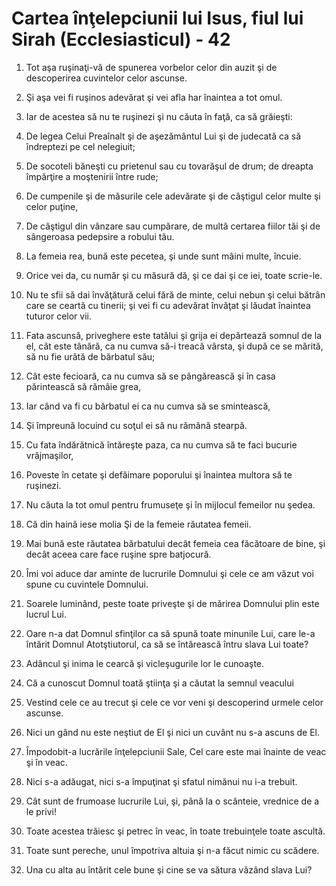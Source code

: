 # Cartea &#238;n&#355;elepciunii lui Isus, fiul lui Sirah (Ecclesiasticul) - 42

1. Tot aşa ruşinaţi-vă de spunerea vorbelor celor din auzit şi de descoperirea cuvintelor celor ascunse. 

2. Şi aşa vei fi ruşinos adevărat şi vei afla har înaintea a tot omul. 

3. Iar de acestea să nu te ruşinezi şi nu căuta în faţă, ca să grăieşti: 

4. De legea Celui Preaînalt şi de aşezământul Lui şi de judecată ca să îndreptezi pe cel nelegiuit; 

5. De socoteli băneşti cu prietenul sau cu tovarăşul de drum; de dreapta împărţire a moştenirii între rude; 

6. De cumpenile şi de măsurile cele adevărate şi de câştigul celor multe şi celor puţine, 

7. De câştigul din vânzare sau cumpărare, de multă certarea fiilor tăi şi de sângeroasa pedepsire a robului tău. 

8. La femeia rea, bună este pecetea, şi unde sunt mâini multe, încuie. 

9. Orice vei da, cu număr şi cu măsură dă, şi ce dai şi ce iei, toate scrie-le. 

10. Nu te sfii să dai învăţătură celui fără de minte, celui nebun şi celui bătrân care se ceartă cu tinerii; şi vei fi cu adevărat învăţat şi lăudat înaintea tuturor celor vii. 

11. Fata ascunsă, priveghere este tatălui şi grija ei depărtează somnul de la el, cât este tânără, ca nu cumva să-i treacă vârsta, şi după ce se mărită, să nu fie urâtă de bărbatul său; 

12. Cât este fecioară, ca nu cumva să se pângărească şi în casa părintească să rămâie grea, 

13. Iar când va fi cu bărbatul ei ca nu cumva să se smintească, 

14. Şi împreună locuind cu soţul ei să nu rămână stearpă. 

15. Cu fata îndărătnică întăreşte paza, ca nu cumva să te faci bucurie vrăjmaşilor, 

16. Poveste în cetate şi defăimare poporului şi înaintea multora să te ruşinezi. 

17. Nu căuta la tot omul pentru frumuseţe şi în mijlocul femeilor nu şedea. 

18. Că din haină iese molia Şi de la femeie răutatea femeii. 

19. Mai bună este răutatea bărbatului decât femeia cea făcătoare de bine, şi decât aceea care face ruşine spre batjocură. 

20. Îmi voi aduce dar aminte de lucrurile Domnului şi cele ce am văzut voi spune cu cuvintele Domnului. 

21. Soarele luminând, peste toate priveşte şi de mărirea Domnului plin este lucrul Lui. 

22. Oare n-a dat Domnul sfinţilor ca să spună toate minunile Lui, care le-a întărit Domnul Atotştiutorul, ca să se întărească întru slava Lui toate? 

23. Adâncul şi inima le cearcă şi vicleşugurile lor le cunoaşte. 

24. Că a cunoscut Domnul toată ştiinţa şi a căutat la semnul veacului 

25. Vestind cele ce au trecut şi cele ce vor veni şi descoperind urmele celor ascunse. 

26. Nici un gând nu este neştiut de El şi nici un cuvânt nu s-a ascuns de El. 

27. Împodobit-a lucrările înţelepciunii Sale, Cel care este mai înainte de veac şi în veac. 

28. Nici s-a adăugat, nici s-a împuţinat şi sfatul nimănui nu i-a trebuit. 

29. Cât sunt de frumoase lucrurile Lui, şi, până la o scânteie, vrednice de a le privi! 

30. Toate acestea trăiesc şi petrec în veac, în toate trebuinţele toate ascultă. 

31. Toate sunt pereche, unul împotriva altuia şi n-a făcut nimic cu scădere. 

32. Una cu alta au întărit cele bune şi cine se va sătura văzând slava Lui? 

